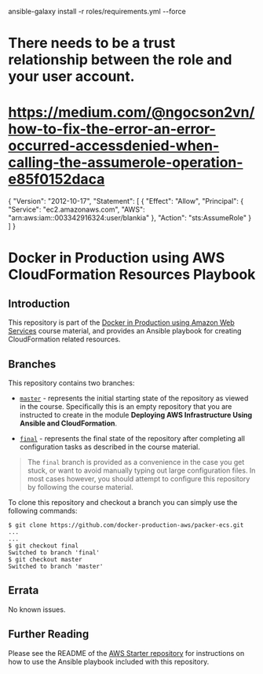  ansible-galaxy install -r roles/requirements.yml --force

# There needs to be a trust relationship between the role and your user account.
# https://medium.com/@ngocson2vn/how-to-fix-the-error-an-error-occurred-accessdenied-when-calling-the-assumerole-operation-e85f0152daca
{
  "Version": "2012-10-17",
  "Statement": [
    {
      "Effect": "Allow",
      "Principal": {
        "Service": "ec2.amazonaws.com",
        "AWS": "arn:aws:iam::003342916324:user/blankia"
      },
      "Action": "sts:AssumeRole"
    }
  ]
}

# Docker in Production using AWS CloudFormation Resources Playbook

## Introduction

This repository is part of the [Docker in Production using Amazon Web Services](https://app.pluralsight.com/library/courses/docker-production-using-amazon-web-services/table-of-contents) course material, and provides an Ansible playbook for creating CloudFormation related resources.

## Branches

This repository contains two branches:

- [`master`](https://github.com/docker-production-aws/cloudformation-resources/tree/master) - represents the initial starting state of the repository as viewed in the course.  Specifically this is an empty repository that you are instructed to create in the module **Deploying AWS Infrastructure Using Ansible and CloudFormation**.

- [`final`](https://github.com/docker-production-aws/cloudformation-resources/tree/final) - represents the final state of the repository after completing all configuration tasks as described in the course material.

> The `final` branch is provided as a convenience in the case you get stuck, or want to avoid manually typing out large configuration files.  In most cases however, you should attempt to configure this repository by following the course material.

To clone this repository and checkout a branch you can simply use the following commands:

```
$ git clone https://github.com/docker-production-aws/packer-ecs.git
...
...
$ git checkout final
Switched to branch 'final'
$ git checkout master
Switched to branch 'master'
```

## Errata

No known issues.

## Further Reading

Please see the README of the [AWS Starter repository](https://github.com/docker-production-aws/aws-starter) for instructions on how to use the Ansible playbook included with this repository.

